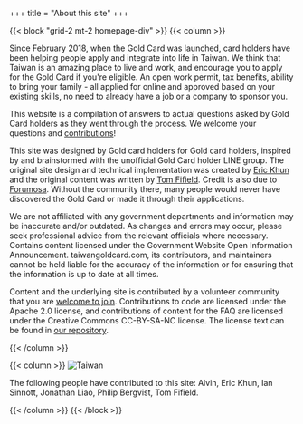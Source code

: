 +++
title = "About this site"
+++

{{< block "grid-2 mt-2 homepage-div" >}}
{{< column >}}

Since February 2018, when the Gold Card was launched, card holders have been helping people apply
and integrate into life in Taiwan. We think that Taiwan is an amazing place to live and work, and
encourage you to apply for the Gold Card if you're eligible. An open work permit, tax benefits,
ability to bring your family - all applied for online and approved based on your existing skills,
no need to already have a job or a company to sponsor you.

This website is a compilation of answers to actual questions asked by Gold Card holders as they
went through the process. We welcome your questions and
 [contributions](https://github.com/taiwangoldcard/website)!

This site was designed by Gold card holders for Gold card holders, inspired by and brainstormed
with the unofficial Gold Card holder LINE group. The original site design
and technical implementation was created by [Eric Khun](https://twitter.com/eric_khun) and the original
content was written by [Tom Fifield](https://twitter.com/tomfifield). Credit is also due to
 [Forumosa](https://tw.forumosa.com/t/employment-gold-card-for-some-foreigners). Without the
 community there, many people would never have discovered the Gold Card or made it through their
applications.

 We are not affiliated with any government departments and information may be inaccurate and/or outdated. As 
 changes and errors may occur, please seek professional advice from the relevant officials where necessary. 
 Contains content licensed under the Government Website Open Information Announcement. 
 taiwangoldcard.com, its contributors, and maintainers cannot be held liable for the accuracy of the information 
 or for ensuring that the information is up to date at all times.

Content and the underlying site is contributed by a volunteer community that you are
 [welcome to join](https://github.com/taiwangoldcard/website). Contributions to code are licensed under
 the Apache 2.0 license, and contributions of content for the FAQ are licensed under the Creative Commons
 CC-BY-SA-NC license. The license text can be found in
 [our repository](https://github.com/taiwangoldcard/website/blob/master/LICENSE.md).

{{< /column >}}

{{< column >}}
![Taiwan](/images/taiwan-unsplash.jpeg)

The following people have contributed to this site: Alvin, Eric Khun, Ian Sinnott, Jonathan Liao, Philip Bergvist, Tom Fifield.

{{< /column >}}
{{< /block >}}
